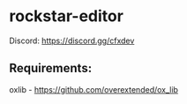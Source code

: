 # rockstar-editor
Discord: https://discord.gg/cfxdev
## Requirements: 
oxlib - https://github.com/overextended/ox_lib
